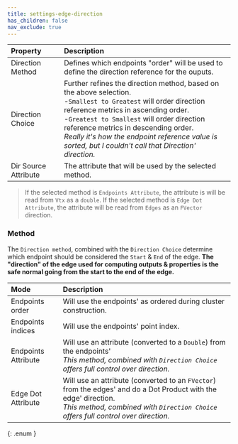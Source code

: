 ```yaml
---
title: settings-edge-direction
has_children: false
nav_exclude: true
---
```


| Property       | Description          |
|:-------------|:------------------|
| Direction Method     |  Defines which endpoints "order" will be used to define the direction reference for the ouputs. |
| Direction Choice | Further refines the direction method, based on the above selection.<br>-`Smallest to Greatest` will order direction reference metrics in ascending order.<br>-`Greatest to Smallest` will order direction reference metrics in descending order.<br>*Really it's how the endpoint reference value is sorted, but I couldn't call that Direction' direction.*|
| Dir Source Attribute     |  The attribute that will be used by the selected method. |

> If the selected method is `Endpoints Attribute`, the attribute is will be read from `Vtx` as a `double`.
> If the selected method is `Edge Dot Attribute`, the attribute will be read from `Edges` as an `FVector` direction.

### Method

The `Direction method`, combined with the `Direction Choice` determine which endpoint should be considered the `Start` & `End` of the edge. **The "direction" of the edge used for computing outputs & properties is the safe normal going from the start to the end of the edge.**

| Mode       | Description          |
|:-------------|:------------------|
|<span class="ebit">Endpoints order</span>    | Will use the endpoints' as ordered during cluster construction. |
|<span class="ebit">Endpoints indices</span> | Will use the endpoints' point index. |
|<span class="ebit">Endpoints Attribute</span> | Will use an attribute (converted to a `Double`) from the endpoints'<br>*This method, combined with `Direction Choice` offers full control over direction.* |
| <span class="ebit">Edge Dot Attribute</span> | Will use an attribute (converted to an `FVector`) from the edges' and do a Dot Product with the edge' direction.<br>*This method, combined with `Direction Choice` offers full control over direction.* |
{: .enum }